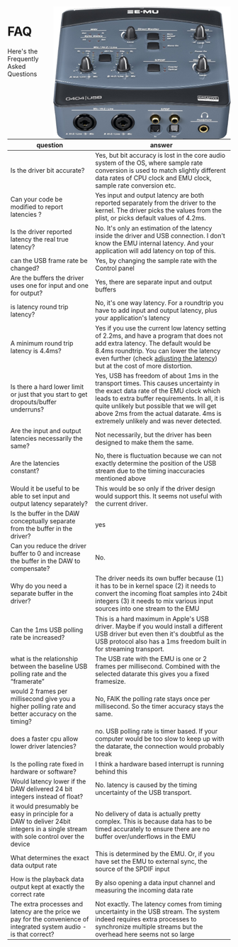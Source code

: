 <img align="right" width="400" src="E-MU_0404_USB.jpg"/>

FAQ
=============

Here's the Frequently Asked Questions

|question|answer|
|---|---|
|Is the driver bit accurate?|Yes, but bit accuracy is lost in the core audio system of the OS, where sample rate conversion is used to match slightly different data rates of CPU clock and EMU clock, sample rate conversion etc.|
|Can your code be modified to report latencies ? | Yes input and output latency are both reported separately from the driver to the kernel. The driver picks the values from the plist, or picks default values of 4.2ms.|
|Is the driver reported latency the real true latency?|No. It's only an estimation of the latency inside the driver and USB connection. I don't know the EMU internal latency. And your application will add latency on top of this.|
|can the USB frame rate be changed?|Yes, by changing the sample rate with the Control panel|
|Are the buffers the driver uses one for input and one for output? |Yes, there are separate input and output buffers|
|is latency round trip latency? |No, it's one way latency. For a roundtrip you have to add input and output latency, plus your application's latency|
|A minimum round trip latency is 4.4ms? | Yes if you use the current low latency setting of 2.2ms, and have a program that does not add extra latency. The default would be 8.4ms roundtrip. You can lower the latency even further (check <a href="Latency.md">adjusting the latency</a>) but at the cost of more distortion.|
|Is there a hard lower limit or just that you start to get dropouts/buffer underruns? | Yes, USB has freedom of about 1ms in the transport times. This causes uncertainty in the exact data rate of the EMU clock which leads to extra buffer requirements. In all, it is quite unlikely but possible that we will get above 2ms from the actual datarate. 4ms is extremely unlikely and was never detected.|
|Are the input and output latencies necessarily the same? |Not necessarily, but the driver has been designed to make them the same.|
|Are the latencies constant?|No, there is fluctuation because we can not exactly determine the position of the USB stream due to the timing inaccuracies mentioned above|
|Would it be useful to be able to set input and output latency separately?| This would be so only if the driver design would support this. It seems not useful with the current driver.|
|Is the buffer in the DAW conceptually separate from the buffer in the driver? | yes |
| Can you reduce the driver buffer to 0 and increase the buffer in the DAW to compensate? | No.|
|Why do you need a separate buffer in the driver?| The driver needs its own buffer because (1) it has to be in kernel space (2) it needs to convert the incoming float samples into 24bit integers (3) it needs to mix various input sources into one stream to the EMU|
|Can the 1ms USB polling rate be increased?|This is a hard maximum in Apple's USB driver. Maybe if you would install a different USB driver but even then it's doubtful as the USB protocol also has a 1ms freedom built in for streaming transport. |
|what is the relationship between the baseline USB polling rate and the “framerate” |The USB rate with the EMU is one or 2 frames per millisecond. Combined with the selected datarate this gives you a fixed framesize.|
|would 2 frames per millisecond give you a higher polling rate and better accuracy on the timing?| No, FAIK the polling rate stays once per millisecond. So the timer accuracy stays the same.|
|does a faster cpu allow lower driver latencies?|no. USB polling rate is timer based. If your computer would be too slow to keep up with the datarate, the connection would probably break|
|Is the polling rate fixed in hardware or software?| I think a hardware based interrupt is running behind this|
|Would latency lower if the DAW delivered 24 bit integers instead of float?|No. latency is caused by the timing uncertainty of the USB transport.|
|it would presumably be easy in principle for a DAW to deliver 24bit integers in a single stream with sole control over the device|No delivery of data is actually pretty complex. This is because data has to be timed accurately to ensure there are no buffer over/underflows in the EMU|
|What determines the exact data output rate|This is determined by the EMU. Or, if you have set the EMU to external sync, the source of the SPDIF input|
|How is the playback data output kept at exactly the correct rate|By also opening a data input channel and measuring the incoming data rate|
|The extra processes and latency are the price we pay for the convenience of integrated system audio - is that correct?|Not exactly. The latency comes from timing uncertainty in the USB stream. The system indeed requires extra processes to synchronize multiple streams but the overhead here seems not so large|
